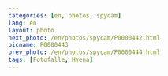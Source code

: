 ```yaml
---
categories: [en, photos, spycam]
lang: en
layout: photo
next_photo: /en/photos/spycam/P0000442.html
picname: P0000443
prev_photo: /en/photos/spycam/P0000444.html
tags: [Fotofalle, Hyena]
---
```

